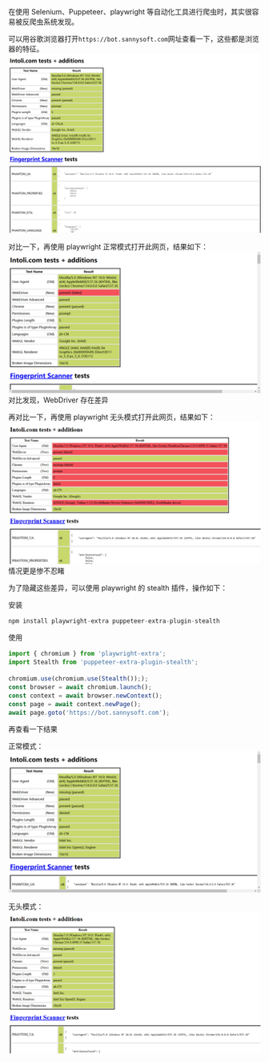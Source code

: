 在使用 Selenium、Puppeteer、playwright 等自动化工具进行爬虫时，其实很容易被反爬虫系统发现。

可以用谷歌浏览器打开`https://bot.sannysoft.com`网址查看一下，这些都是浏览器的特征。
![bot.sannysoft.com](./bot.sannysoft.com.png)

对比一下，再使用 playwright 正常模式打开此网页，结果如下：
![playwright](./playwright.png)
对比发现，WebDriver 存在差异

再对比一下，再使用 playwright 无头模式打开此网页，结果如下：
![playwright-headless](./playwright-headless.png)
情况更是惨不忍睹

为了隐藏这些差异，可以使用 playwright 的 stealth 插件，操作如下：

安装

```javascript
npm install playwright-extra puppeteer-extra-plugin-stealth
```

使用

```javascript
import { chromium } from 'playwright-extra';
import Stealth from 'puppeteer-extra-plugin-stealth';

chromium.use(chromium.use(Stealth()););
const browser = await chromium.launch();
const context = await browser.newContext();
const page = await context.newPage();
await page.goto('https://bot.sannysoft.com');
```

再查看一下结果

正常模式：
![playwright-stealth](./playwright-stealth.png)

无头模式：
![playwright-headless-stealth](./playwright-headless-stealth.png)
